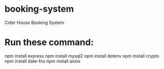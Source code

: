 # booking-system

Cider House Booking System

# Run these command:

npm install express
npm install mysql2
npm install dotenv
npm install crypto
npm install date-fns
npm install axios
